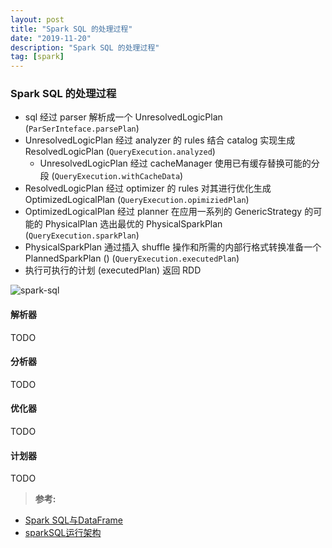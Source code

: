 ```yaml
---
layout: post
title: "Spark SQL 的处理过程"
date: "2019-11-20"
description: "Spark SQL 的处理过程"
tag: [spark]
---
```


### Spark SQL 的处理过程
- sql 经过 parser 解析成一个 UnresolvedLogicPlan (`ParSerInteface.parsePlan`)
- UnresolvedLogicPlan 经过 analyzer 的 rules 结合 catalog 实现生成 ResolvedLogicPlan (`QueryExecution.analyzed`)
  - UnresolvedLogicPlan 经过 cacheManager 使用已有缓存替换可能的分段 (`QueryExecution.withCacheData`)
- ResolvedLogicPlan 经过 optimizer 的 rules 对其进行优化生成 OptimizedLogicalPlan (`QueryExecution.opimiziedPlan`)
- OptimizedLogicalPlan 经过 planner 在应用一系列的 GenericStrategy 的可能的 PhysicalPlan 选出最优的 PhysicalSparkPlan (`QueryExecution.sparkPlan`)
- PhysicalSparkPlan 通过插入 shuffle 操作和所需的内部行格式转换准备一个 PlannedSparkPlan () (`QueryExecution.executedPlan`)
- 执行可执行的计划 (executedPlan) 返回 RDD

![spark-sql](https://ask.qcloudimg.com/http-save/yehe-2934635/970khf01lg.jpeg?imageView2/2/w/1620)

#### 解析器
TODO
#### 分析器
TODO
#### 优化器
TODO
#### 计划器
TODO

>**参考:**
- [Spark SQL与DataFrame](https://blog.csdn.net/lovehuangjiaju/article/details/48661847)
- [sparkSQL运行架构](https://blog.csdn.net/book_mmicky/article/details/39956809)
